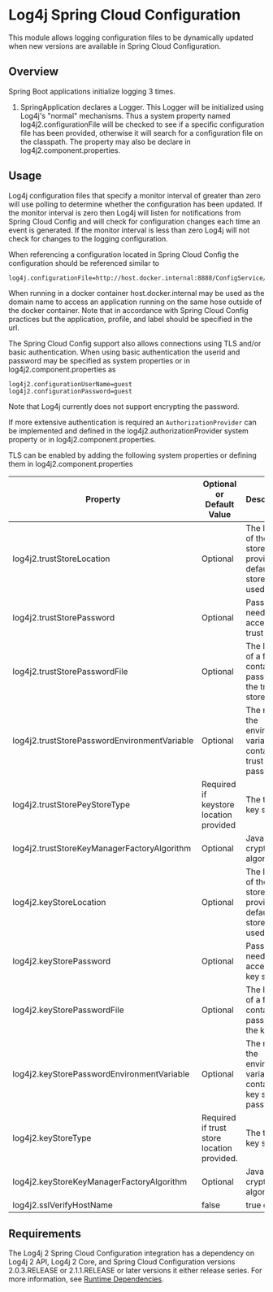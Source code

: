 <!-- vim: set syn=markdown : -->
<!--
    Licensed to the Apache Software Foundation (ASF) under one or more
    contributor license agreements.  See the NOTICE file distributed with
    this work for additional information regarding copyright ownership.
    The ASF licenses this file to You under the Apache License, Version 2.0
    (the "License"); you may not use this file except in compliance with
    the License.  You may obtain a copy of the License at

         http://www.apache.org/licenses/LICENSE-2.0

    Unless required by applicable law or agreed to in writing, software
    distributed under the License is distributed on an "AS IS" BASIS,
    WITHOUT WARRANTIES OR CONDITIONS OF ANY KIND, either express or implied.
    See the License for the specific language governing permissions and
    limitations under the License.
-->

# Log4j Spring Cloud Configuration

This module allows logging configuration files to be dynamically updated when new versions are available in
Spring Cloud Configuration. 

## Overview

Spring Boot applications initialize logging 3 times.
1. SpringApplication declares a Logger. This Logger will be initialized using Log4j's "normal" mechanisms. Thus 
a system property named log4j2.configurationFile will be checked to see if a specific configuration file has been
provided, otherwise it will search for a configuration file on the classpath. The property may also be declare 
in log4j2.component.properties. 

## Usage

Log4j configuration files that specify a monitor interval of greater than zero will use polling to determine
whether the configuration has been updated. If the monitor interval is zero then Log4j will listen for notifications
from Spring Cloud Config and will check for configuration changes each time an event is generated. If the 
monitor interval is less than zero Log4j will not check for changes to the logging configuration.

When referencing a configuration located in Spring Cloud Config the configuration should be referenced similar to

```
log4j.configurationFile=http://host.docker.internal:8888/ConfigService/sampleapp/default/master/log4j2.xml
```
When running in a docker container host.docker.internal may be used as the domain name to access an application
running on the same hose outside of the docker container. Note that in accordance with Spring Cloud Config
practices but the application, profile, and label should be specified in the url.

The Spring Cloud Config support also allows connections using TLS and/or basic authentication. When using basic 
authentication the userid and password may be specified as system properties or in log4j2.component.properties as

```
log4j2.configurationUserName=guest
log4j2.configurationPassword=guest
```
Note that Log4j currently does not support encrypting the password. 

If more extensive authentication is required an ```AuthorizationProvider``` can be implemented and defined in
the log4j2.authorizationProvider system property or in log4j2.component.properties.

TLS can be enabled by adding the following system properties or defining them in log4j2.component.properties

| Property      | Optional or Default Value | Description   |
| ------------- |-------|:-------------| 
| log4j2.trustStoreLocation  | Optional | The location of the trust store. If not provided the default trust store will be used.| 
| log4j2.trustStorePassword  | Optional | Password needed to access the trust store. |
| log4j2.trustStorePasswordFile | Optional | The location of a file that contains the password for the trust store. |
| log4j2.trustStorePasswordEnvironmentVariable | Optional | The name of the environment variable that contains the trust store password. |
| log4j2.trustStorePeyStoreType | Required if keystore location provided | The type of key store.  |
| log4j2.trustStoreKeyManagerFactoryAlgorithm | Optional | Java cryptographic algorithm. |
| log4j2.keyStoreLocation | Optional | The location of the key store. If not provided the default key store will be used.|
| log4j2.keyStorePassword | Optional | Password needed to access the key store. | 
| log4j2.keyStorePasswordFile | Optional | The location of a file that contains the password for the key store. |
| log4j2.keyStorePasswordEnvironmentVariable | Optional | The name of the environment variable that contains the key store password.|
| log4j2.keyStoreType | Required if trust store location provided. | The type of key store. |
| log4j2.keyStoreKeyManagerFactoryAlgorithm | Optional | Java cryptographic algorithm.  |
| log4j2.sslVerifyHostName | false | true or false |



## Requirements

The Log4j 2 Spring Cloud Configuration integration has a dependency on Log4j 2 API, Log4j 2 Core, and 
Spring Cloud Configuration versions 2.0.3.RELEASE or 2.1.1.RELEASE or later versions it either release series.
For more information, see [Runtime Dependencies](../../runtime-dependencies.html).




